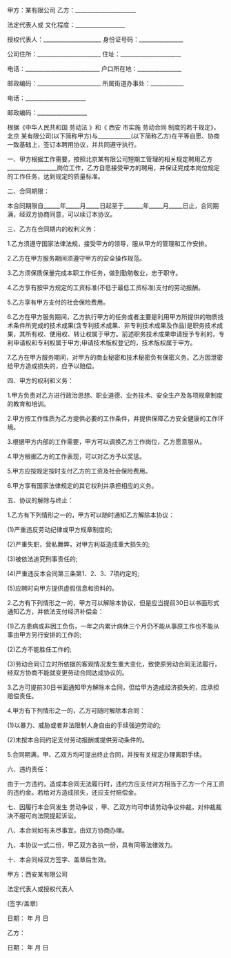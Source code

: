 
 


甲方：某有限公司 乙方：______________________


法定代表人或 文化程度：__________________


授权代表人：_____________________ 身份证号码：________________


公司住所：_______________________ 住址：______________________


电话：___________________________ 户口所在地：________________


邮政编码：_______________________ 所属街道办事处：____________


电话：______________________


邮政编码：__________________


根据《中华人民共和国
劳动法
》和《
西安
市实施
劳动合同
制度的若干规定》，
北京
某有限公司(以下简称甲方)与____________(以下简称乙方)在平等自愿、协商一致基础上，签订本聘用协议，并共同遵守执行。


一、甲方根据工作需要，按照北京某有限公司短期工管理的相关规定聘用乙方__________________岗位工作，乙方自愿接受甲方的聘用，并保证完成本岗位规定的工作任务，达到规定的质量标准。


二、合同期限：


本合同期限自______年_____月_____日起至于_______年_____月_____日止，合同期满，经双方协商同意，可以续订本协议。


三、乙方在合同期内的权利义务：


1.乙方须遵守国家法律法规，接受甲方的领导，服从甲方的管理和工作安排。


2.乙方在甲方服务期间须遵守甲方的安全操作规范。


3.乙方须保质保量完成本职工作任务，做到勤勉敬业，忠于职守。


4.乙方享有按甲方规定的工资标准(不低于最低工资标准)支付的劳动报酬。


5.乙方享有甲方支付的社会保险费用。


6.乙方在甲方服务期间，乙方执行甲方的任务或者主要是利用甲方所提供的物质技术条件所完成的技术成果(含专利技术成果、非专利技术成果及作品)是职务技术成果，其所有权、使用权、转让权属于甲方。前述职务技术成果申请授予专利的，专利申请权和专利权属于甲方;申请技术版权登记的，技术版权属于甲方。


7.乙方在甲方服务期间，对甲方的商业秘密和技术秘密负有保密义务。乙方因泄密给甲方造成损失的，应予以赔偿。


四、甲方的权利和义务：


1.甲方负责对乙方进行政治思想、职业道德、业务技术、安全生产及各项规章制度的教育和培训。


2.甲方按工作性质为乙方提供必要的工作条件，并提供保障乙方安全健康的工作环境。


3.根据甲方内部的工作需要，甲方可以调换乙方工作岗位，乙方愿意服从。


4.甲方根据乙方的工作表现，可以对乙方予以奖惩。


5.甲方应按规定按时支付乙方的工资及社会保险费用。


6.甲方享有国家法律规定的其它权利并承担相应的义务。


五、协议的解除与终止：


1.乙方有下列情形之一的，甲方可以随时通知乙方解除本协议：


(1)严重违反劳动纪律或甲方规章制度的;


(2)严重失职，营私舞弊，对甲方利益造成重大损失的;


(3)被依法追究刑事责任的;


(4)严重违反本合同第三条第1、2、3、7项约定的;


(5)应聘时向甲方提供虚假信息和资料的。


2.乙方有下列情形之一的，甲方可以解除本协议，但是应当提前30日以书面形式通知乙方，并依法支付经济补偿金：


(1)乙方患病或非因工负伤，一年之内累计病休三个月仍不能从事原工作也不能从事由甲方另行安排的工作的;


(2)乙方不能胜任工作的;


(3)劳动合同订立时所依据的客观情况发生重大变化，致使原劳动合同无法履行，经双方协商不能就变更劳动合同达成协议的。


3.乙方可提前30日书面通知甲方解除本合同，但给甲方造成经济损失的，应承担赔偿责任。


4.甲方有下列情形之一的，乙方可随时解除本合同：


(1)以暴力、威胁或者非法限制人身自由的手续强迫劳动的;


(2)未按本合同约定支付劳动报酬或提供劳动条件的。


5.合同期满，甲、乙双方均可提出终止合同，并按有关规定办理离职手续。


六、违约责任：


由于一方违约，造成本合同无法履行时，违约方应支付对方相当于乙方一个月工资的违约金。若给对方造成损失，还应支付赔偿金。


七、因履行本合同发生
劳动争议
，甲、乙双方均可申请劳动争议仲裁，对仲裁裁决不服可向法院提起诉讼。


八、本合同如有未尽事宜，由双方协商办理。


九、本协议一式二份，甲乙双方各执一份，具有同等法律效力。


十、本合同经双方签字、盖章后生效。


甲方：西安某有限公司


法定代表人或授权代表人


(签字/盖章)


日期： 年 月 日


乙方：


日期： 年 月 日
 


 

 
 
 
 
 
  


  
 

  


  


  
 
 
 
 

